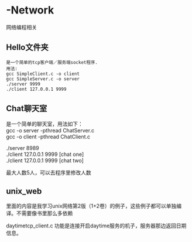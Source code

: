 # -Network
网络编程相关

## Hello文件夹
    是一个简单的tcp客户端／服务端socket程序.
    用法:
    gcc SimpleClient.c -o client
    gcc SimpleServer.c -o server
    ./server 9999
    ./client 127.0.0.1 9999
 
## Chat聊天室
   是一个简单的聊天室，用法如下：  
   gcc -o server -pthread ChatServer.c  
   gcc -o client -pthread ChatClient.c
   
   ./server 8989  
   ./client 127.0.0.1 9999 [chat one]  
   ./client 127.0.0.1 9999 [chat two]  
   
   最大人数5人，可以去程序里修改人数
   
## unix_web 
   里面的内容是我学习unix网络第2版（1+2卷）的例子，这些例子都可以单独编译。不需要像书里那么多依赖  
   
   daytimetcp_client.c 功能是连接开启daytime服务的机子，服务器那边返回日期信息。


